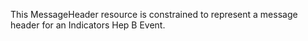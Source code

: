 This MessageHeader resource is constrained to represent a message header for an Indicators Hep B Event.